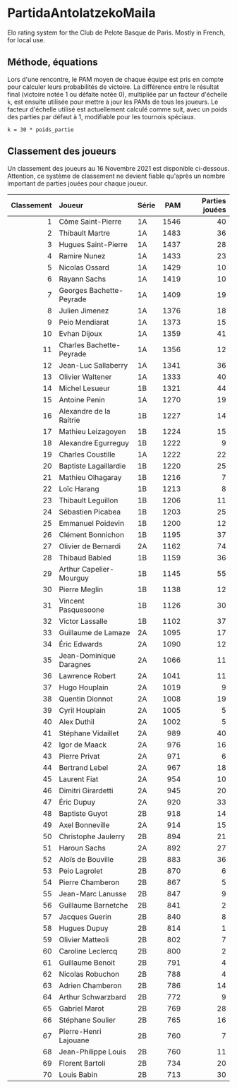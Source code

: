 # PartidaAntolatzekoMaila
Elo rating system for the Club de Pelote Basque de Paris. Mostly in French, for local use.

## Méthode, équations
Lors d'une rencontre, le PAM moyen de chaque équipe est pris en compte pour calculer leurs probabilités de victoire. La différence entre le résultat final (victoire notée 1 ou défaite notée 0), multipliée par un facteur d'échelle `k`, est ensuite utilisée pour mettre à jour les PAMs de tous les joueurs. Le facteur d'échelle utilisé est actuellement calculé comme suit, avec un poids des parties par défaut à 1, modifiable pour les tournois spéciaux.

```
k = 30 * poids_partie
```

## Classement des joueurs
Un classement des joueurs au 16 Novembre 2021 est disponible ci-dessous. Attention, ce système de classement ne devient fiable qu'après un nombre important de parties jouées pour chaque joueur.

|   Classement | Joueur                   | Série   |   PAM |   Parties jouées |
|-------------:|:-------------------------|:--------|------:|-----------------:|
|            1 | Côme Saint-Pierre        | 1A      |  1546 |               40 |
|            2 | Thibault Martre          | 1A      |  1483 |               36 |
|            3 | Hugues Saint-Pierre      | 1A      |  1437 |               28 |
|            4 | Ramire Nunez             | 1A      |  1433 |               23 |
|            5 | Nicolas Ossard           | 1A      |  1429 |               10 |
|            6 | Rayann Sachs             | 1A      |  1419 |               10 |
|            7 | Georges Bachette-Peyrade | 1A      |  1409 |               19 |
|            8 | Julien Jimenez           | 1A      |  1376 |               18 |
|            9 | Peio Mendiarat           | 1A      |  1373 |               15 |
|           10 | Evhan Dijoux             | 1A      |  1359 |               41 |
|           11 | Charles Bachette-Peyrade | 1A      |  1356 |               12 |
|           12 | Jean-Luc Sallaberry      | 1A      |  1341 |               36 |
|           13 | Olivier Waltener         | 1A      |  1333 |               40 |
|           14 | Michel Lesueur           | 1B      |  1321 |               44 |
|           15 | Antoine Penin            | 1A      |  1270 |               19 |
|           16 | Alexandre de la Raitrie  | 1B      |  1227 |               14 |
|           17 | Mathieu Leizagoyen       | 1B      |  1224 |               15 |
|           18 | Alexandre Egurreguy      | 1B      |  1222 |                9 |
|           19 | Charles Coustille        | 1A      |  1222 |               22 |
|           20 | Baptiste Lagaillardie    | 1B      |  1220 |               25 |
|           21 | Mathieu Olhagaray        | 1B      |  1216 |                7 |
|           22 | Loïc Harang              | 1B      |  1213 |                8 |
|           23 | Thibault Leguillon       | 1B      |  1206 |               11 |
|           24 | Sébastien Picabea        | 1B      |  1203 |               25 |
|           25 | Emmanuel Poidevin        | 1B      |  1200 |               12 |
|           26 | Clément Bonnichon        | 1B      |  1195 |               37 |
|           27 | Olivier de Bernardi      | 2A      |  1162 |               74 |
|           28 | Thibaud Babled           | 1B      |  1159 |               36 |
|           29 | Arthur Capelier-Mourguy  | 1B      |  1145 |               55 |
|           30 | Pierre Meglin            | 1B      |  1138 |               12 |
|           31 | Vincent Pasquesoone      | 1B      |  1126 |               30 |
|           32 | Victor Lassalle          | 1B      |  1102 |               37 |
|           33 | Guillaume de Lamaze      | 2A      |  1095 |               17 |
|           34 | Éric Edwards             | 2A      |  1090 |               12 |
|           35 | Jean-Dominique Daragnes  | 2A      |  1066 |               11 |
|           36 | Lawrence Robert          | 2A      |  1041 |               11 |
|           37 | Hugo Houplain            | 2A      |  1019 |                9 |
|           38 | Quentin Dionnot          | 2A      |  1008 |               19 |
|           39 | Cyril Houplain           | 2A      |  1005 |                5 |
|           40 | Alex Duthil              | 2A      |  1002 |                5 |
|           41 | Stéphane Vidaillet       | 2A      |   989 |               40 |
|           42 | Igor de Maack            | 2A      |   976 |               16 |
|           43 | Pierre Privat            | 2A      |   971 |                6 |
|           44 | Bertrand Lebel           | 2A      |   967 |               18 |
|           45 | Laurent Fiat             | 2A      |   954 |               10 |
|           46 | Dimitri Girardetti       | 2A      |   945 |               20 |
|           47 | Éric Dupuy               | 2A      |   920 |               33 |
|           48 | Baptiste Guyot           | 2B      |   918 |               14 |
|           49 | Axel Bonneville          | 2A      |   914 |               15 |
|           50 | Christophe Jaulerry      | 2B      |   894 |               21 |
|           51 | Haroun Sachs             | 2A      |   892 |               27 |
|           52 | Aloïs de Bouville        | 2B      |   883 |               36 |
|           53 | Peio Lagrolet            | 2B      |   870 |                6 |
|           54 | Pierre Chamberon         | 2B      |   867 |                5 |
|           55 | Jean-Marc Lanusse        | 2B      |   847 |                9 |
|           56 | Guillaume Barnetche      | 2B      |   841 |                2 |
|           57 | Jacques Guerin           | 2B      |   840 |                8 |
|           58 | Hugues Dupuy             | 2B      |   814 |                1 |
|           59 | Olivier Matteoli         | 2B      |   802 |                7 |
|           60 | Caroline Leclercq        | 2B      |   800 |                2 |
|           61 | Guillaume Benoit         | 2B      |   791 |                4 |
|           62 | Nicolas Robuchon         | 2B      |   788 |                4 |
|           63 | Adrien Chamberon         | 2B      |   786 |               14 |
|           64 | Arthur Schwarzbard       | 2B      |   772 |                9 |
|           65 | Gabriel Marot            | 2B      |   769 |               28 |
|           66 | Stéphane Soulier         | 2B      |   765 |               16 |
|           67 | Pierre-Henri Lajouane    | 2B      |   760 |                7 |
|           68 | Jean-Philippe Louis      | 2B      |   760 |               11 |
|           69 | Florent Bartoli          | 2B      |   734 |               20 |
|           70 | Louis Babin              | 2B      |   713 |               30 |
